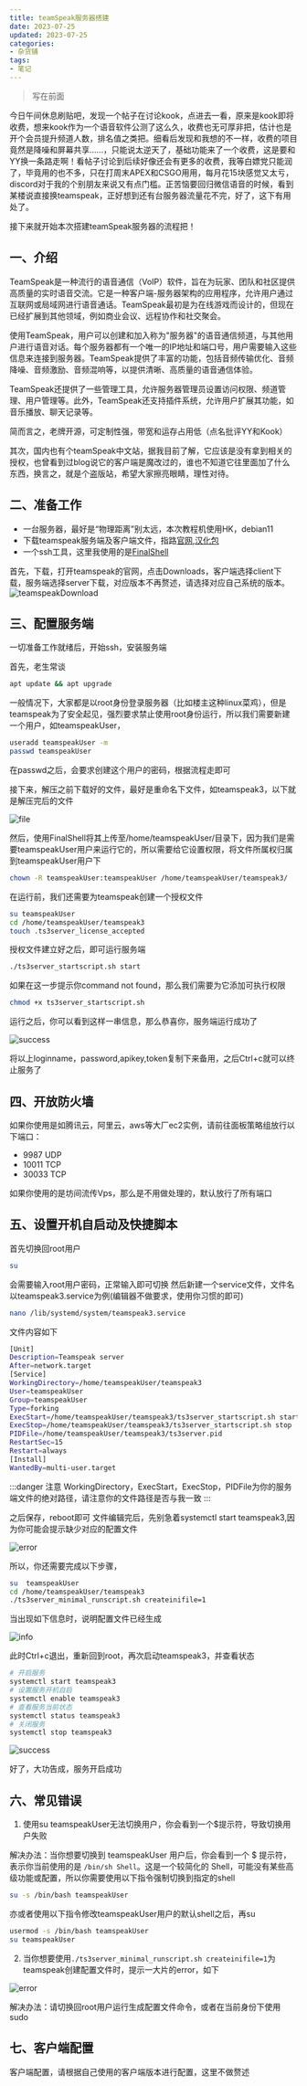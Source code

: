 ```yaml
---
title: teamSpeak服务器搭建
date: 2023-07-25
updated: 2023-07-25
categories:
- 杂货铺
tags:
- 笔记
---
```



>  写在前面


今日午间休息刷贴吧，发现一个帖子在讨论kook，点进去一看，原来是kook即将收费，想来kook作为一个语音软件公测了这么久，收费也无可厚非把，估计也是开个会员提升频道人数，排名值之类把。细看后发现和我想的不一样，收费的项目竟然是降噪和屏幕共享......，只能说太逆天了，基础功能来了一个收费，这是要和YY换一条路走啊！看帖子讨论到后续好像还会有更多的收费，我等白嫖党只能润了，毕竟用的也不多，只在打周末APEX和CSGO用用，每月花15块感觉又太亏，discord对于我的个别朋友来说又有点门槛。正苦恼要回归微信语音的时候，看到某楼说直接换teamspeak，正好想到还有台服务器流量花不完，好了，这下有用处了。

<!-- more -->

接下来就开始本次搭建teamSpeak服务器的流程把！

## 一、介绍

TeamSpeak是一种流行的语音通信（VoIP）软件，旨在为玩家、团队和社区提供高质量的实时语音交流。它是一种客户端-服务器架构的应用程序，允许用户通过互联网或局域网进行语音通话。TeamSpeak最初是为在线游戏而设计的，但现在已经扩展到其他领域，例如商业会议、远程协作和社交聚会。

使用TeamSpeak，用户可以创建和加入称为"服务器"的语音通信频道，与其他用户进行语音对话。每个服务器都有一个唯一的IP地址和端口号，用户需要输入这些信息来连接到服务器。TeamSpeak提供了丰富的功能，包括音频传输优化、音频降噪、音频激励、音频混响等，以提供清晰、高质量的语音通信体验。

TeamSpeak还提供了一些管理工具，允许服务器管理员设置访问权限、频道管理、用户管理等。此外，TeamSpeak还支持插件系统，允许用户扩展其功能，如音乐播放、聊天记录等。

简而言之，老牌开源，可定制性强，带宽和运存占用低（点名批评YY和Kook）

其次，国内也有个teamSpeak中文站，据我目前了解，它应该是没有拿到相关的授权，也曾看到过blog说它的客户端是魔改过的，谁也不知道它往里面加了什么东西，换言之，就是个盗版站，希望大家擦亮眼睛，理性对待。

## 二、准备工作

- 一台服务器，最好是“物理距离”别太远，本次教程机使用HK，debian11
- 下载teamspeak服务端及客户端文件，指路[官网](https://www.teamspeak.com/en/),[汉化包](https://github.com/VigorousPro/TS3-Translation_zh-CN/)
- 一个ssh工具，这里我使用的是[FinalShell](https://www.hostbuf.com/t/988.html)

首先，下载，打开teamspeak的官网，点击Downloads，客户端选择client下载，服务端选择server下载，对应版本不再赘述，请选择对应自己系统的版本。
![teamspeakDownload](https://cdn.staticaly.com/gh/lateautumn2/picx-images-hosting@master/20230725/image.4c8ywvigm2w0.webp)

## 三、配置服务端

一切准备工作就绪后，开始ssh，安装服务端

首先，老生常谈

``` bash
apt update && apt upgrade
```

一般情况下，大家都是以root身份登录服务器（比如楼主这种linux菜鸡），但是teamspeak为了安全起见，强烈要求禁止使用root身份运行，所以我们需要新建一个用户，如teamspeakUser，

``` bash
useradd teamspeakUser -m
passwd teamspeakUser
```

在passwd之后，会要求创建这个用户的密码，根据流程走即可

接下来，解压之前下载好的文件，最好是重命名下文件，如teamspeak3，以下就是解压完后的文件

![file](https://cdn.staticaly.com/gh/lateautumn2/picx-images-hosting@master/20230725/image.38xjsh6c69m0.webp)

然后，使用FinalShell将其上传至/home/teamspeakUser/目录下，因为我们是需要teamspeakUser用户来运行它的，所以需要给它设置权限，将文件所属权归属到teamspeakUser用户下

``` bash
chown -R teamspeakUser:teamspeakUser /home/teamspeakUser/teamspeak3/
```

在运行前，我们还需要为teamspeak创建一个授权文件

``` bash
su teamspeakUser
cd /home/teamspeakUser/teamspeak3
touch .ts3server_license_accepted
```

授权文件建立好之后，即可运行服务端

``` bash
./ts3server_startscript.sh start
```

如果在这一步提示你command not found，那么我们需要为它添加可执行权限

``` bash
chmod +x ts3server_startscript.sh
```

运行之后，你可以看到这样一串信息，那么恭喜你，服务端运行成功了

![success](https://cdn.staticaly.com/gh/lateautumn2/picx-images-hosting@master/20230725/image.5ehasd13e400.webp)

将以上loginname，password,apikey,token复制下来备用，之后Ctrl+c就可以终止服务了

## 四、开放防火墙

如果你使用是如腾讯云，阿里云，aws等大厂ec2实例，请前往面板策略组放行以下端口：

- 9987 UDP
- 10011 TCP
- 30033 TCP

如果你使用的是坊间流传Vps，那么是不用做处理的，默认放行了所有端口

## 五、设置开机自启动及快捷脚本

首先切换回root用户

``` bash
su 
```

会需要输入root用户密码，正常输入即可切换
然后新建一个service文件，文件名以teamspeak3.service为例(编辑器不做要求，使用你习惯的即可)

``` bash
nano /lib/systemd/system/teamspeak3.service
```

文件内容如下

``` bash
[Unit]
Description=Teamspeak server
After=network.target
[Service]
WorkingDirectory=/home/teamspeakUser/teamspeak3
User=teamspeakUser
Group=teamspeakUser
Type=forking
ExecStart=/home/teamspeakUser/teamspeak3/ts3server_startscript.sh start inifile=ts3server.ini
ExecStop=/home/teamspeakUser/teamspeak3/ts3server_startscript.sh stop
PIDFile=/home/teamspeakUser/teamspeak3/ts3server.pid
RestartSec=15
Restart=always
[Install]
WantedBy=multi-user.target
```

:::danger 注意
WorkingDirectory，ExecStart，ExecStop，PIDFile为你的服务端文件的绝对路径，请注意你的文件路径是否与我一致
:::

之后保存，reboot即可
文件编辑完后，先别急着systemctl start teamspeak3,因为你可能会提示缺少对应的配置文件

![error](https://cdn.staticaly.com/gh/lateautumn2/picx-images-hosting@master/20230725/image.6m6nm5n51lc0.webp)


所以，你还需要完成以下步骤，

``` bash
su  teamspeakUser
cd /home/teamspeakUser/teamspeak3
./ts3server_minimal_runscript.sh createinifile=1
```

当出现如下信息时，说明配置文件已经生成

![info](https://cdn.staticaly.com/gh/lateautumn2/picx-images-hosting@master/20230725/image.7i1nvgv2i4c0.webp)

此时Ctrl+c退出，重新回到root，再次启动teamspeak3，并查看状态

``` bash
# 开启服务
systemctl start teamspeak3
# 设置服务开机自启
systemctl enable teamspeak3
# 查看服务当前状态
systemctl status teamspeak3
# 关闭服务
systemctl stop teamspeak3
```

![success](https://cdn.staticaly.com/gh/lateautumn2/picx-images-hosting@master/20230725/image.7d76np8rgeo0.webp)

好了，大功告成，服务开启成功

## 六、常见错误

1. 使用su teamspeakUser无法切换用户，你会看到一个$提示符，导致切换用户失败

解决办法：当你想要切换到 teamspeakUser 用户后，你会看到一个 $ 提示符，表示你当前使用的是 `/bin/sh Shell`。这是一个较简化的 Shell，可能没有某些高级功能或配置，所以你需要使用以下指令强制切换到指定的shell

``` bash
su -s /bin/bash teamspeakUser
```

亦或者使用以下指令修改teamspeakUser用户的默认shell之后，再su

``` bash
usermod -s /bin/bash teamspeakUser
su teamspeakUser
```

2. 当你想要使用`./ts3server_minimal_runscript.sh createinifile=1`为teamspeak创建配置文件时，提示一大片的error，如下

![error](https://cdn.staticaly.com/gh/lateautumn2/picx-images-hosting@master/20230725/image.2nr55a8o65w0.webp)

解决办法：请切换回root用户运行生成配置文件命令，或者在当前身份下使用sudo


## 七、客户端配置

客户端配置，请根据自己使用的客户端版本进行配置，这里不做赘述